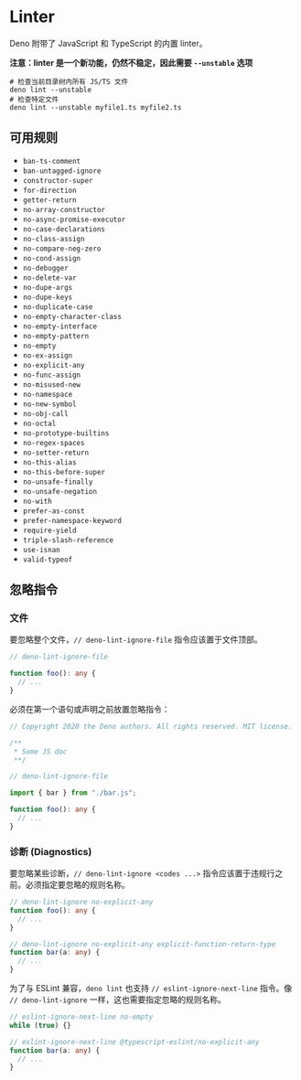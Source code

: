 # Linter

Deno 附带了 JavaScript 和 TypeScript 的内置 linter。

**注意：linter 是一个新功能，仍然不稳定，因此需要 `--unstable` 选项**

```shell
# 检查当前目录树内所有 JS/TS 文件
deno lint --unstable
# 检查特定文件
deno lint --unstable myfile1.ts myfile2.ts
```

## 可用规则

- `ban-ts-comment`
- `ban-untagged-ignore`
- `constructor-super`
- `for-direction`
- `getter-return`
- `no-array-constructor`
- `no-async-promise-executor`
- `no-case-declarations`
- `no-class-assign`
- `no-compare-neg-zero`
- `no-cond-assign`
- `no-debugger`
- `no-delete-var`
- `no-dupe-args`
- `no-dupe-keys`
- `no-duplicate-case`
- `no-empty-character-class`
- `no-empty-interface`
- `no-empty-pattern`
- `no-empty`
- `no-ex-assign`
- `no-explicit-any`
- `no-func-assign`
- `no-misused-new`
- `no-namespace`
- `no-new-symbol`
- `no-obj-call`
- `no-octal`
- `no-prototype-builtins`
- `no-regex-spaces`
- `no-setter-return`
- `no-this-alias`
- `no-this-before-super`
- `no-unsafe-finally`
- `no-unsafe-negation`
- `no-with`
- `prefer-as-const`
- `prefer-namespace-keyword`
- `require-yield`
- `triple-slash-reference`
- `use-isnan`
- `valid-typeof`

## 忽略指令

### 文件

要忽略整个文件，`// deno-lint-ignore-file` 指令应该置于文件顶部。

```ts
// deno-lint-ignore-file

function foo(): any {
  // ...
}
```

必须在第一个语句或声明之前放置忽略指令：

```ts
// Copyright 2020 the Deno authors. All rights reserved. MIT license.

/**
 * Some JS doc
 **/

// deno-lint-ignore-file

import { bar } from "./bar.js";

function foo(): any {
  // ...
}
```

### 诊断 (Diagnostics)

要忽略某些诊断，`// deno-lint-ignore <codes ...>` 指令应该置于违规行之前。必须指定要忽略的规则名称。

```ts
// deno-lint-ignore no-explicit-any
function foo(): any {
  // ...
}

// deno-lint-ignore no-explicit-any explicit-function-return-type
function bar(a: any) {
  // ...
}
```

为了与 ESLint 兼容，`deno lint` 也支持 `// eslint-ignore-next-line` 指令。像 `// deno-lint-ignore` 一样，这也需要指定忽略的规则名称。

```ts
// eslint-ignore-next-line no-empty
while (true) {}

// eslint-ignore-next-line @typescript-eslint/no-explicit-any
function bar(a: any) {
  // ...
}
```

